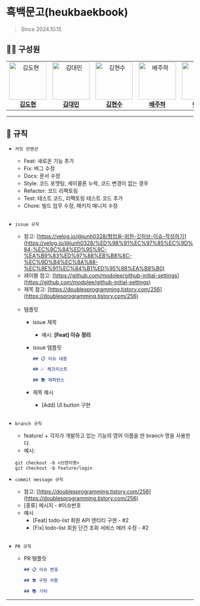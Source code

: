 # 흑백문고(heukbaekbook)
> Since 2024.10.15

## 👨‍💻  구성원
<table>
  <tr>
    <td align="center">
      <a href="https://github.com/dohyeon321">
        <img src="https://avatars.githubusercontent.com/u/127070191?v=4" width="100px" alt="김도현"/><br>
        <b>김도현</b>
      </a>
    </td>
    <td align="center">
      <a href="https://github.com/daemin-kim">
        <img src="https://avatars.githubusercontent.com/u/56399681?v=4" width="100px" alt="김대민"/><br>
        <b>김대민</b>
      </a>
    </td>
    <td align="center">
      <a href="https://github.com/mrkfm">
        <img src="https://avatars.githubusercontent.com/u/173026488?v=4" width="100px" alt="김현수"/><br>
        <b>김현수</b>
      </a>
    </td>  
    <td align="center">
      <a href="https://github.com/juhabae">
        <img src="https://avatars.githubusercontent.com/u/141327091?v=4" width="100px" alt="배주하"/><br>
        <b>배주하</b>
      </a>
    </td>
    <td align="center">
      <a href="https://github.com/cramfull">
        <img src="https://avatars.githubusercontent.com/u/130737411?v=4" width="100px" alt="이승형"/><br>
        <b>이승형</b>
      </a>
    </td>
    <td align="center">
      <a href="https://github.com/banbakbulga">
        <img src="https://avatars.githubusercontent.com/u/126759912?v=4" width="100px" alt="양준혁"/><br>
        <b>양준혁</b>
      </a>
    </td>
    <td align="center">
      <a href="https://github.com/jd-hyun">
        <img src="https://avatars.githubusercontent.com/u/98350310?v=4" width="100px" alt="정동현"/><br>
        <b>정동현</b>
      </a>
    </td>
    <td align="center">
      <a href="https://github.com/wjdtjdgns">
        <img src="https://avatars.githubusercontent.com/u/105824163?v=4" width="100px" alt="정성훈"/><br>
        <b>정성훈</b>
      </a>
    </td>
  </tr>
</table>


---

## 📝 규칙

- `커밋 컨벤션`

    - Feat: 새로운 기능 추가
    - Fix: 버그 수정
    - Docs: 문서 수정
    - Style: 코드 포맷팅, 세미콜론 누락, 코드 변경이 없는 경우
    - Refactor: 코드 리팩토링
    - Test: 테스트 코드, 리팩토링 테스트 코드 추가
    - Chore: 빌드 업무 수정, 패키지 매니저 수정
<br><br>
      
- `issue 규칙`
    - 참고: [https://velog.io/@junh0328/협업을-위한-깃허브-이슈-작성하기](https://velog.io/@junh0328/%ED%98%91%EC%97%85%EC%9D%84-%EC%9C%84%ED%95%9C-%EA%B9%83%ED%97%88%EB%B8%8C-%EC%9D%B4%EC%8A%88-%EC%9E%91%EC%84%B1%ED%95%98%EA%B8%B0)
    - 레이블 참고:
      [https://github.com/modolee/github-initial-settings](https://github.com/modolee/github-initial-settings)
    - 제목 참고: [https://doublesprogramming.tistory.com/256](https://doublesprogramming.tistory.com/256)
      <br><br>
    - 템플릿
        - issue 제목
            - 예시: **[Feat] 이슈 정리**
        - issue 템플릿

            ```markdown
            ## 📋 이슈 내용
            
            ## ✅ 체크리스트
            
            ## 📚 레퍼런스
            
            ```
        - 제목 예시
            - [Add] UI button 구현
    <br><br>
- `branch 규칙`
    - feature/ + 각자가 개발하고 있는 기능의 영어 이름을 딴 branch 명을 사용한다.
    - 예시: 
    ```
  git checkout -b <브랜치명>      
  git checkout -b feature/login
    ```
    
- `commit message 규칙`
    - 참고: [https://doublesprogramming.tistory.com/256](https://doublesprogramming.tistory.com/256)
    - [종류] 메시지 - #이슈번호
    - 예시
        - [Feat] todo-list 회원 API 엔티티 구현 - #2
        - [Fix] todo-list 회원 단건 조회 서비스 에러 수정 - #2
    <br><br>
- `PR 규칙`
    - PR 템플릿

        ```markdown
        ## 📋 이슈 번호
        
        ## 🛠 구현 사항
        
        ## 📚 기타
        
        ```

---
